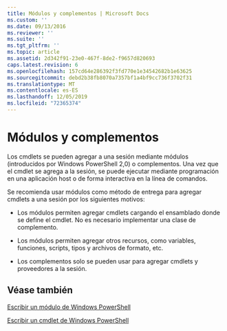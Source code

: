 ```yaml
---
title: Módulos y complementos | Microsoft Docs
ms.custom: ''
ms.date: 09/13/2016
ms.reviewer: ''
ms.suite: ''
ms.tgt_pltfrm: ''
ms.topic: article
ms.assetid: 2d342f91-23e0-467f-8de2-f9657d820693
caps.latest.revision: 6
ms.openlocfilehash: 157cd64e286392f3fd770e1e34542682b1e63625
ms.sourcegitcommit: debd2b38fb8070a7357bf1a4bf9cc736f3702f31
ms.translationtype: MT
ms.contentlocale: es-ES
ms.lasthandoff: 12/05/2019
ms.locfileid: "72365374"
---
```

# <a name="modules-and-snap-ins"></a>Módulos y complementos

Los cmdlets se pueden agregar a una sesión mediante módulos (introducidos por Windows PowerShell 2,0) o complementos. Una vez que el cmdlet se agrega a la sesión, se puede ejecutar mediante programación en una aplicación host o de forma interactiva en la línea de comandos.

Se recomienda usar módulos como método de entrega para agregar cmdlets a una sesión por los siguientes motivos:

- Los módulos permiten agregar cmdlets cargando el ensamblado donde se define el cmdlet. No es necesario implementar una clase de complemento.

- Los módulos permiten agregar otros recursos, como variables, funciones, scripts, tipos y archivos de formato, etc.

- Los complementos solo se pueden usar para agregar cmdlets y proveedores a la sesión.

## <a name="see-also"></a>Véase también

[Escribir un módulo de Windows PowerShell](../module/writing-a-windows-powershell-module.md)

[Escribir un cmdlet de Windows PowerShell](./writing-a-windows-powershell-cmdlet.md)
